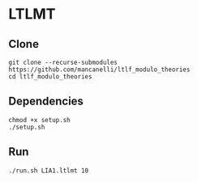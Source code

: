 # LTLMT

## Clone

```
git clone --recurse-submodules https://github.com/mancanelli/ltlf_modulo_theories
cd ltlf_modulo_theories
```

## Dependencies

```
chmod +x setup.sh
./setup.sh
```

## Run

```
./run.sh LIA1.ltlmt 10
```